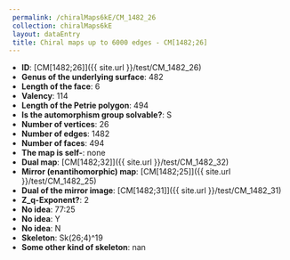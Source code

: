 ```yaml
--- 
 permalink: /chiralMaps6kE/CM_1482_26 
 collection: chiralMaps6kE
 layout: dataEntry
 title: Chiral maps up to 6000 edges - CM[1482;26]
---
```


- **ID**: [CM[1482;26]]({{ site.url }}/test/CM_1482_26)
- **Genus of the underlying surface**: 482
- **Length of the face**: 6
- **Valency**: 114
- **Length of the Petrie polygon**: 494
- **Is the automorphism group solvable?**: S
- **Number of vertices**: 26
- **Number of edges**: 1482
- **Number of faces**: 494
- **The map is self-**: none
- **Dual map**: [CM[1482;32]]({{ site.url }}/test/CM_1482_32)
- **Mirror (enantihomorphic) map**: [CM[1482;25]]({{ site.url }}/test/CM_1482_25)
- **Dual of the mirror image**: [CM[1482;31]]({{ site.url }}/test/CM_1482_31)
- **Z_q-Exponent?**: 2
- **No idea**:  77:25
- **No idea**: Y
- **No idea**: N
- **Skeleton**: Sk(26;4)^19
- **Some other kind of skeleton**: nan
